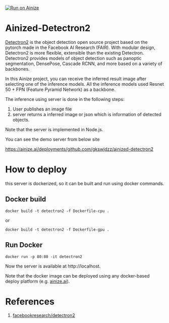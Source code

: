 [![Run on Ainize](https://ainize.ai/static/images/run_on_ainize_button.svg)](https://ainize.web.app/redirect?git_repo=github.com/gkswjdzz/ainized-detectron2)
# Ainized-Detectron2

[Detectron2](https://github.com/facebookresearch/detectron2) is the object detection open source project based on the pytorch made in the Facebook AI Research (FAIR). With modular design, Detectron2 is more flexible, extensible than the existing Detectron. Detectron2 provides models of object detection such as panoptic segmentation, DensePose, Cascade RCNN, and more based on a variety of backbones.

In this Ainize project, you can receive the inferred result image after selecting one of the inference models. All the inference models used Resnet 50 + FPN (Feature Pyramid Network) as a backbone.

The inference using server is done in the following steps:
1. User publishes an image file
2. server returns a inferred image or json which is information of detected objects.

Note that the server is implemented in Node.js.

You can see the demo server from below site

https://ainize.ai/deployments/github.com/gkswjdzz/ainized-detectron2

# How to deploy

this server is dockerized, so it can be built and run using docker commands.

## Docker build

```
docker build -t detectron2 -f Dockerfile-cpu .
```
or
```
docker build -t detectron2 -f Dockerfile-gpu .
```

## Run Docker

```
docker run -p 80:80 -it detectron2
```

Now the server is available at http://localhost.

Note that the docker image can be deployed using any docker-based deploy platform (e.g. [ainize.ai](https://ainize.ai)).

# References
1. [facebookresearch/detectron2](https://github.com/facebookresearch/detectron2)
